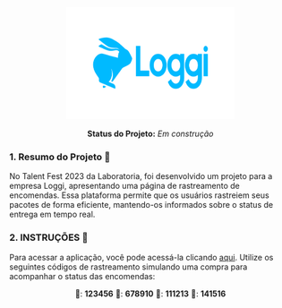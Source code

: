 <div align="center">
<img src="/src/Imagens/loggi.png" width="300px" height="200px">
</div>

<div align="center">

 **Status do Projeto:** _Em construção_ 
 
 </div>

 ### 1. Resumo do Projeto 🎯
No Talent Fest 2023 da Laboratoria, foi desenvolvido um projeto para a empresa Loggi, apresentando uma página de rastreamento de encomendas. Essa plataforma permite que os usuários rastreiem seus pacotes de forma eficiente, mantendo-os informados sobre o status de entrega em tempo real.

 ### 2. INSTRUÇÕES 📖

 Para acessar a aplicação, você pode acessá-la clicando [aqui](https://desafio-frontend-xi.vercel.app/). Utilize os seguintes códigos de rastreamento simulando uma compra para acompanhar o status das encomendas:

 <div align="center">

 🔑: **123456**
 🔑: **678910**
 🔑: **111213**
 🔑: **141516**

 </div> 


